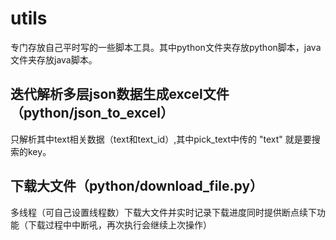 # utils

专门存放自己平时写的一些脚本工具。其中python文件夹存放python脚本，java文件夹存放java脚本。

## 迭代解析多层json数据生成excel文件（python/json_to_excel）

只解析其中text相关数据（text和text_id）,其中pick_text中传的 "text" 就是要搜索的key。

## 下载大文件（python/download_file.py）

多线程（可自己设置线程数）下载大文件并实时记录下载进度同时提供断点续下功能（下载过程中中断吼，再次执行会继续上次操作）
